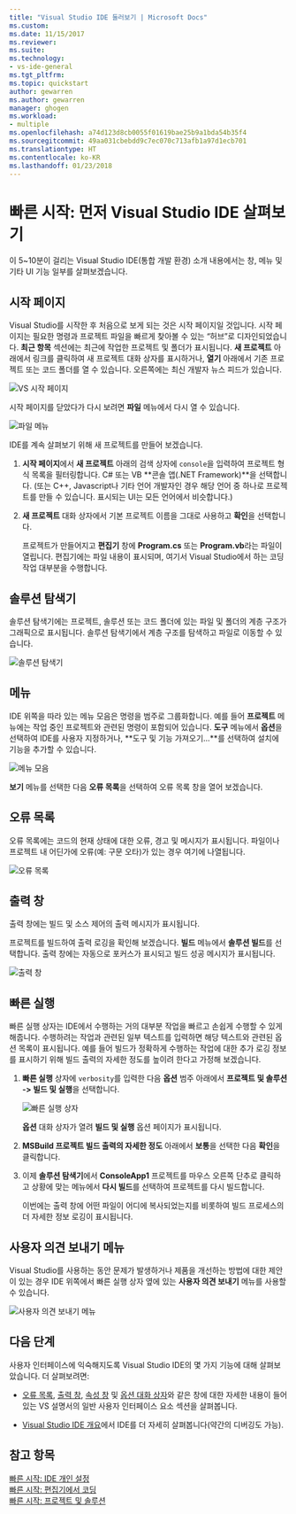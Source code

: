 ```yaml
---
title: "Visual Studio IDE 둘러보기 | Microsoft Docs"
ms.custom: 
ms.date: 11/15/2017
ms.reviewer: 
ms.suite: 
ms.technology:
- vs-ide-general
ms.tgt_pltfrm: 
ms.topic: quickstart
author: gewarren
ms.author: gewarren
manager: ghogen
ms.workload:
- multiple
ms.openlocfilehash: a74d123d8cb0055f01619bae25b9a1bda54b35f4
ms.sourcegitcommit: 49aa031cbebdd9c7ec070c713afb1a97d1ecb701
ms.translationtype: HT
ms.contentlocale: ko-KR
ms.lasthandoff: 01/23/2018
---
```

# <a name="quickstart-first-look-at-the-visual-studio-ide"></a>빠른 시작: 먼저 Visual Studio IDE 살펴보기

이 5~10분이 걸리는 Visual Studio IDE(통합 개발 환경) 소개 내용에서는 창, 메뉴 및 기타 UI 기능 일부를 살펴보겠습니다.

## <a name="start-page"></a>시작 페이지

Visual Studio를 시작한 후 처음으로 보게 되는 것은 시작 페이지일 것입니다. 시작 페이지는 필요한 명령과 프로젝트 파일을 빠르게 찾아볼 수 있는 “허브”로 디자인되었습니다. **최근 항목** 섹션에는 최근에 작업한 프로젝트 및 폴더가 표시됩니다. **새 프로젝트** 아래에서 링크를 클릭하여 새 프로젝트 대화 상자를 표시하거나, **열기** 아래에서 기존 프로젝트 또는 코드 폴더를 열 수 있습니다. 오른쪽에는 최신 개발자 뉴스 피드가 있습니다.

![VS 시작 페이지](media/quickstart-IDE-start-page.png)

시작 페이지를 닫았다가 다시 보려면 **파일** 메뉴에서 다시 열 수 있습니다.

![파일 메뉴](media/quickstart-IDE-file-menu-large.png)

IDE를 계속 살펴보기 위해 새 프로젝트를 만들어 보겠습니다.

1. **시작 페이지**에서 **새 프로젝트** 아래의 검색 상자에 `console`을 입력하여 프로젝트 형식 목록을 필터링합니다. C# 또는 VB **콘솔 앱(.NET Framework)**을 선택합니다. (또는 C++, Javascript나 기타 언어 개발자인 경우 해당 언어 중 하나로 프로젝트를 만들 수 있습니다. 표시되는 UI는 모든 언어에서 비슷합니다.)

1. **새 프로젝트** 대화 상자에서 기본 프로젝트 이름을 그대로 사용하고 **확인**을 선택합니다.

   프로젝트가 만들어지고 **편집기** 창에 **Program.cs** 또는 **Program.vb**라는 파일이 열립니다. 편집기에는 파일 내용이 표시되며, 여기서 Visual Studio에서 하는 코딩 작업 대부분을 수행합니다.

## <a name="solution-explorer"></a>솔루션 탐색기

솔루션 탐색기에는 프로젝트, 솔루션 또는 코드 폴더에 있는 파일 및 폴더의 계층 구조가 그래픽으로 표시됩니다. 솔루션 탐색기에서 계층 구조를 탐색하고 파일로 이동할 수 있습니다.

![솔루션 탐색기](media/quickstart-IDE-solution-explorer.png)

## <a name="menus"></a>메뉴

IDE 위쪽을 따라 있는 메뉴 모음은 명령을 범주로 그룹화합니다. 예를 들어 **프로젝트** 메뉴에는 작업 중인 프로젝트와 관련된 명령이 포함되어 있습니다. **도구** 메뉴에서 **옵션**을 선택하여 IDE를 사용자 지정하거나, **도구 및 기능 가져오기...**를 선택하여 설치에 기능을 추가할 수 있습니다.

![메뉴 모음](media/quickstart-IDE-menu-bar.png)

**보기** 메뉴를 선택한 다음 **오류 목록**을 선택하여 오류 목록 창을 열어 보겠습니다.

## <a name="error-list"></a>오류 목록

오류 목록에는 코드의 현재 상태에 대한 오류, 경고 및 메시지가 표시됩니다. 파일이나 프로젝트 내 어딘가에 오류(예: 구문 오타)가 있는 경우 여기에 나열됩니다.

![오류 목록](media/quickstart-IDE-error-list.png)

## <a name="output-window"></a>출력 창

출력 창에는 빌드 및 소스 제어의 출력 메시지가 표시됩니다.

프로젝트를 빌드하여 출력 로깅을 확인해 보겠습니다. **빌드** 메뉴에서 **솔루션 빌드**를 선택합니다. 출력 창에는 자동으로 포커스가 표시되고 빌드 성공 메시지가 표시됩니다.

![출력 창](media/quickstart-IDE-output.png)

## <a name="quick-launch"></a>빠른 실행

빠른 실행 상자는 IDE에서 수행하는 거의 대부분 작업을 빠르고 손쉽게 수행할 수 있게 해줍니다. 수행하려는 작업과 관련된 일부 텍스트를 입력하면 해당 텍스트와 관련된 옵션 목록이 표시됩니다. 예를 들어 빌드가 정확하게 수행하는 작업에 대한 추가 로깅 정보를 표시하기 위해 빌드 출력의 자세한 정도를 높이려 한다고 가정해 보겠습니다.

1. **빠른 실행** 상자에 `verbosity`를 입력한 다음 **옵션** 범주 아래에서 **프로젝트 및 솔루션 -> 빌드 및 실행**을 선택합니다.

   ![빠른 실행 상자](media/quickstart-IDE-quick-launch.png)

   **옵션** 대화 상자가 열려 **빌드 및 실행** 옵션 페이지가 표시됩니다.

1. **MSBuild 프로젝트 빌드 출력의 자세한 정도** 아래에서 **보통**을 선택한 다음 **확인**을 클릭합니다.

1. 이제 **솔루션 탐색기**에서 **ConsoleApp1** 프로젝트를 마우스 오른쪽 단추로 클릭하고 상황에 맞는 메뉴에서 **다시 빌드**를 선택하여 프로젝트를 다시 빌드합니다.

   이번에는 출력 창에 어떤 파일이 어디에 복사되었는지를 비롯하여 빌드 프로세스의 더 자세한 정보 로깅이 표시됩니다.

## <a name="send-feedback-menu"></a>사용자 의견 보내기 메뉴

Visual Studio를 사용하는 동안 문제가 발생하거나 제품을 개선하는 방법에 대한 제안이 있는 경우 IDE 위쪽에서 빠른 실행 상자 옆에 있는 **사용자 의견 보내기** 메뉴를 사용할 수 있습니다.

![사용자 의견 보내기 메뉴](media/quickstart-IDE-send-feedback.png)

## <a name="next-steps"></a>다음 단계

사용자 인터페이스에 익숙해지도록 Visual Studio IDE의 몇 가지 기능에 대해 살펴보았습니다. 더 살펴보려면:

- [오류 목록](../ide/reference/error-list-window.md), [출력 창](../ide/reference/output-window.md), [속성 창](../ide/reference/properties-window.md) 및 [옵션 대화 상자](../ide/reference/options-dialog-box-visual-studio.md)와 같은 창에 대한 자세한 내용이 들어 있는 VS 설명서의 일반 사용자 인터페이스 요소 섹션을 살펴봅니다.

- [Visual Studio IDE 개요](../ide/visual-studio-ide.md)에서 IDE를 더 자세히 살펴봅니다(약간의 디버깅도 가능).

## <a name="see-also"></a>참고 항목

[빠른 시작: IDE 개인 설정](../ide/personalizing-the-visual-studio-ide.md)  
[빠른 시작: 편집기에서 코딩](../ide/quickstart-editor.md)  
[빠른 시작: 프로젝트 및 솔루션](../ide/quickstart-projects-solutions.md)